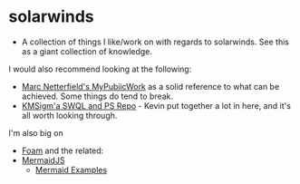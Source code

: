 # solarwinds
* A collection of things I like/work on with regards to solarwinds. See this as a giant collection of knowledge.

I would also recommend looking at the following: 
- [Marc Netterfield's MyPubiicWork](https://github.com/Mesverrum/MyPublicWork) as a solid reference to what can be achieved. Some things do tend to break.
- [KMSigm'a SWQL and PS Repo](https://github.com/kmsigma/SwqlQueries) - Kevin put together a lot in here, and it's all worth looking through.


I'm also big on 

- [Foam](https://github.com/foambubble/foam) and the related:
- [MermaidJS](http://mermaid.js.org/)
  - [Mermaid Examples](https://www.freecodecamp.org/news/diagrams-as-code-with-mermaid-github-and-vs-code/) 
